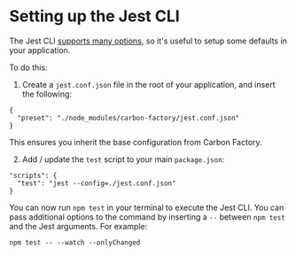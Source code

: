 # Setting up the Jest CLI

The Jest CLI [supports many options](https://facebook.github.io/jest/docs/cli.html), so it's useful to setup some defaults in your application.

To do this:

1. Create a `jest.conf.json` file in the root of your application, and insert the following:

```
{
  "preset": "./node_modules/carbon-factory/jest.conf.json"
}
```

This ensures you inherit the base configuration from Carbon Factory.

2. Add / update the `test` script to your main `package.json`:

```
"scripts": {
  "test": "jest --config=./jest.conf.json"
}
```

You can now run `npm test` in your terminal to execute the Jest CLI. You can pass additional options to the command by inserting a `--` between `npm test` and the Jest arguments. For example:

```
npm test -- --watch --onlyChanged
```

